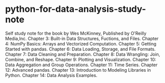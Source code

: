 # python-for-data-analysis-study-note
Self study note for the book <Python for Data Analysis> by Wes McKinney, Published by O'Reilly Media,Inc.
    Chapter 3: Built-in Data Structures, Fuctions, and Files.
    Chapter 4: NumPy Basics: Arrays and Vectorized Computation.
    Chapter 5: Getting Started with pandas.
    Chapter 6: Data Loading, Storage, and File Formats.
    Chapter 7: Data Cleaning and Preparation.
    Chapter 8: Data Wrangling: Join, Combine, and Reshape.
    Chapter 9: Plotting and Visualization.
    Chapter 10: Data Aggregation and Group Operations.
    Chapter 11: Time Series.
    Chapter 12: Advanced pandas.
    Chapter 13: Introduction to Modeling Libraries in Python.
    Chapter 14: Data Analysis Examples.
  
 
  
